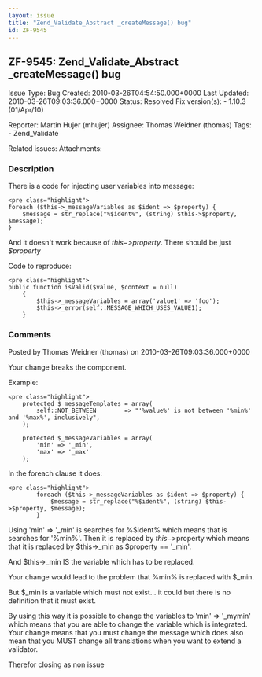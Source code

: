 ```yaml
---
layout: issue
title: "Zend_Validate_Abstract _createMessage() bug"
id: ZF-9545
---
```


ZF-9545: Zend\_Validate\_Abstract \_createMessage() bug
-------------------------------------------------------

 Issue Type: Bug Created: 2010-03-26T04:54:50.000+0000 Last Updated: 2010-03-26T09:03:36.000+0000 Status: Resolved Fix version(s): - 1.10.3 (01/Apr/10)
 
 Reporter:  Martin Hujer (mhujer)  Assignee:  Thomas Weidner (thomas)  Tags: - Zend\_Validate
 
 Related issues: 
 Attachments: 
### Description

There is a code for injecting user variables into message:

 
    <pre class="highlight">
    foreach ($this->_messageVariables as $ident => $property) {
        $message = str_replace("%$ident%", (string) $this->$property, $message);
    }


And it doesn't work because of _$this->$property_. There should be just _$property_

Code to reproduce:

 
    <pre class="highlight">
    public function isValid($value, $context = null)
        {
            $this->_messageVariables = array('value1' => 'foo');
            $this->_error(self::MESSAGE_WHICH_USES_VALUE1);
        }


 

 

### Comments

Posted by Thomas Weidner (thomas) on 2010-03-26T09:03:36.000+0000

Your change breaks the component.

Example:

 
    <pre class="highlight">
        protected $_messageTemplates = array(
            self::NOT_BETWEEN        => "'%value%' is not between '%min%' and '%max%', inclusively",
        );
    
        protected $_messageVariables = array(
            'min' => '_min',
            'max' => '_max'
        );


In the foreach clause it does:

 
    <pre class="highlight">
            foreach ($this->_messageVariables as $ident => $property) {
                $message = str_replace("%$ident%", (string) $this->$property, $message);
            }


Using 'min' => '\_min' is searches for %$ident% which means that is searches for '%min%'. Then it is replaced by $this->$property which means that it is replaced by $this->\_min as $property == '\_min'.

And $this->\_min IS the variable which has to be replaced.

Your change would lead to the problem that %min% is replaced with $\_min.

But $\_min is a variable which must not exist... it could but there is no definition that it must exist.

By using this way it is possible to change the variables to 'min' => '\_mymin' which means that you are able to change the variable which is integrated. Your change means that you must change the message which does also mean that you MUST change all translations when you want to extend a validator.

Therefor closing as non issue

 

 